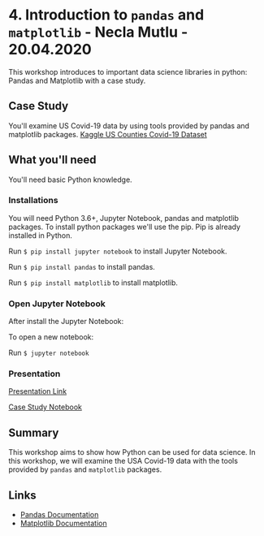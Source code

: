# 4. Introduction to `pandas` and `matplotlib` - Necla Mutlu - 20.04.2020

This workshop introduces to important data science libraries in python: Pandas and Matplotlib with a case study.

## Case Study

You'll examine US Covid-19 data by using tools provided by pandas and matplotlib packages.
[Kaggle US Counties Covid-19 Dataset](https://www.kaggle.com/fireballbyedimyrnmom/us-counties-covid-19-dataset)

## What you'll need

You'll need basic Python knowledge.

### Installations

You will need Python 3.6+, Jupyter Notebook, pandas and matplotlib packages. To install python packages we'll use the pip. Pip is already installed in Python.

Run `$ pip install jupyter notebook` to install Jupyter Notebook.

Run `$ pip install pandas` to install pandas.

Run `$ pip install matplotlib` to install matplotlib.

### Open Jupyter Notebook

After install the Jupyter Notebook:

To open a new notebook:

Run `$ jupyter notebook`

### Presentation

[Presentation Link](https://github.com/koltpython/python-workshops/raw/master/4-Introduction-to-Pandas-and-Matplotlib/pandas_matplotlib_presentation.pdf)

[Case Study Notebook](https://github.com/koltpython/python-workshops/raw/master/4-Introduction-to-Pandas-and-Matplotlib/us-covid-19.ipynb)

## Summary

This workshop aims to show how Python can be used for data science. In this workshop, we will examine the USA Covid-19 data with the tools provided by `pandas` and `matplotlib` packages.

## Links

- [Pandas Documentation](https://pandas.pydata.org/docs/)
- [Matplotlib Documentation](https://matplotlib.org/3.2.1/contents.html)
